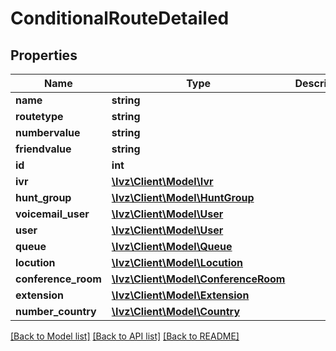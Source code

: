 # ConditionalRouteDetailed

## Properties
Name | Type | Description | Notes
------------ | ------------- | ------------- | -------------
**name** | **string** |  | 
**routetype** | **string** |  | [optional] 
**numbervalue** | **string** |  | [optional] 
**friendvalue** | **string** |  | [optional] 
**id** | **int** |  | [optional] 
**ivr** | [**\Ivz\Client\Model\Ivr**](Ivr.md) |  | [optional] 
**hunt_group** | [**\Ivz\Client\Model\HuntGroup**](HuntGroup.md) |  | [optional] 
**voicemail_user** | [**\Ivz\Client\Model\User**](User.md) |  | [optional] 
**user** | [**\Ivz\Client\Model\User**](User.md) |  | [optional] 
**queue** | [**\Ivz\Client\Model\Queue**](Queue.md) |  | [optional] 
**locution** | [**\Ivz\Client\Model\Locution**](Locution.md) |  | [optional] 
**conference_room** | [**\Ivz\Client\Model\ConferenceRoom**](ConferenceRoom.md) |  | [optional] 
**extension** | [**\Ivz\Client\Model\Extension**](Extension.md) |  | [optional] 
**number_country** | [**\Ivz\Client\Model\Country**](Country.md) |  | [optional] 

[[Back to Model list]](../README.md#documentation-for-models) [[Back to API list]](../README.md#documentation-for-api-endpoints) [[Back to README]](../README.md)


